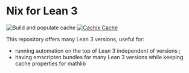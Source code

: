 # Nix for Lean 3

![Build and populate cache](https://github.com/RaitoBezarius/nix-lean3/workflows/Build%20and%20populate%20cache/badge.svg)
[![Cachix Cache](https://img.shields.io/badge/cachix-nix-lean3-blue.svg)](https://nix-lean3.cachix.org)

This repository offers many Lean 3 versions, useful for:

- running automation on the top of Lean 3 independent of versions ;
- having emscripten bundles for many Lean 3 versions while keeping cache properties for mathlib
